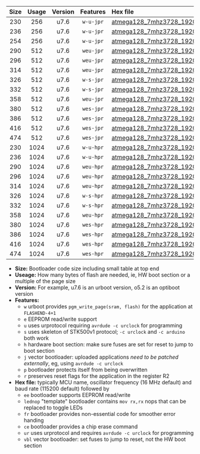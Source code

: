 |Size|Usage|Version|Features|Hex file|
|:-:|:-:|:-:|:-:|:--|
|230|256|u7.6|`w-u-jpr`|[atmega128_7mhz3728_19200bps_ur_vbl.hex](https://raw.githubusercontent.com/stefanrueger/urboot/main/atmega128_7mhz3728_19200bps_ur_vbl.hex)|
|236|256|u7.6|`w-u-jpr`|[atmega128_7mhz3728_19200bps_lednop_ur_vbl.hex](https://raw.githubusercontent.com/stefanrueger/urboot/main/atmega128_7mhz3728_19200bps_lednop_ur_vbl.hex)|
|254|256|u7.6|`w-u-jpr`|[atmega128_7mhz3728_19200bps_lednop_fr_ur_vbl.hex](https://raw.githubusercontent.com/stefanrueger/urboot/main/atmega128_7mhz3728_19200bps_lednop_fr_ur_vbl.hex)|
|290|512|u7.6|`weu-jpr`|[atmega128_7mhz3728_19200bps_ee_ur_vbl.hex](https://raw.githubusercontent.com/stefanrueger/urboot/main/atmega128_7mhz3728_19200bps_ee_ur_vbl.hex)|
|296|512|u7.6|`weu-jpr`|[atmega128_7mhz3728_19200bps_ee_lednop_ur_vbl.hex](https://raw.githubusercontent.com/stefanrueger/urboot/main/atmega128_7mhz3728_19200bps_ee_lednop_ur_vbl.hex)|
|314|512|u7.6|`weu-jpr`|[atmega128_7mhz3728_19200bps_ee_lednop_fr_ur_vbl.hex](https://raw.githubusercontent.com/stefanrueger/urboot/main/atmega128_7mhz3728_19200bps_ee_lednop_fr_ur_vbl.hex)|
|326|512|u7.6|`w-s-jpr`|[atmega128_7mhz3728_19200bps_vbl.hex](https://raw.githubusercontent.com/stefanrueger/urboot/main/atmega128_7mhz3728_19200bps_vbl.hex)|
|332|512|u7.6|`w-s-jpr`|[atmega128_7mhz3728_19200bps_lednop_vbl.hex](https://raw.githubusercontent.com/stefanrueger/urboot/main/atmega128_7mhz3728_19200bps_lednop_vbl.hex)|
|358|512|u7.6|`weu-jpr`|[atmega128_7mhz3728_19200bps_ee_lednop_fr_ce_ur_vbl.hex](https://raw.githubusercontent.com/stefanrueger/urboot/main/atmega128_7mhz3728_19200bps_ee_lednop_fr_ce_ur_vbl.hex)|
|380|512|u7.6|`wes-jpr`|[atmega128_7mhz3728_19200bps_ee_vbl.hex](https://raw.githubusercontent.com/stefanrueger/urboot/main/atmega128_7mhz3728_19200bps_ee_vbl.hex)|
|386|512|u7.6|`wes-jpr`|[atmega128_7mhz3728_19200bps_ee_lednop_vbl.hex](https://raw.githubusercontent.com/stefanrueger/urboot/main/atmega128_7mhz3728_19200bps_ee_lednop_vbl.hex)|
|416|512|u7.6|`wes-jpr`|[atmega128_7mhz3728_19200bps_ee_lednop_fr_vbl.hex](https://raw.githubusercontent.com/stefanrueger/urboot/main/atmega128_7mhz3728_19200bps_ee_lednop_fr_vbl.hex)|
|474|512|u7.6|`wes-jpr`|[atmega128_7mhz3728_19200bps_ee_lednop_fr_ce_vbl.hex](https://raw.githubusercontent.com/stefanrueger/urboot/main/atmega128_7mhz3728_19200bps_ee_lednop_fr_ce_vbl.hex)|
|230|1024|u7.6|`w-u-hpr`|[atmega128_7mhz3728_19200bps_ur.hex](https://raw.githubusercontent.com/stefanrueger/urboot/main/atmega128_7mhz3728_19200bps_ur.hex)|
|236|1024|u7.6|`w-u-hpr`|[atmega128_7mhz3728_19200bps_lednop_ur.hex](https://raw.githubusercontent.com/stefanrueger/urboot/main/atmega128_7mhz3728_19200bps_lednop_ur.hex)|
|290|1024|u7.6|`weu-hpr`|[atmega128_7mhz3728_19200bps_ee_ur.hex](https://raw.githubusercontent.com/stefanrueger/urboot/main/atmega128_7mhz3728_19200bps_ee_ur.hex)|
|296|1024|u7.6|`weu-hpr`|[atmega128_7mhz3728_19200bps_ee_lednop_ur.hex](https://raw.githubusercontent.com/stefanrueger/urboot/main/atmega128_7mhz3728_19200bps_ee_lednop_ur.hex)|
|314|1024|u7.6|`weu-hpr`|[atmega128_7mhz3728_19200bps_ee_lednop_fr_ur.hex](https://raw.githubusercontent.com/stefanrueger/urboot/main/atmega128_7mhz3728_19200bps_ee_lednop_fr_ur.hex)|
|326|1024|u7.6|`w-s-hpr`|[atmega128_7mhz3728_19200bps.hex](https://raw.githubusercontent.com/stefanrueger/urboot/main/atmega128_7mhz3728_19200bps.hex)|
|332|1024|u7.6|`w-s-hpr`|[atmega128_7mhz3728_19200bps_lednop.hex](https://raw.githubusercontent.com/stefanrueger/urboot/main/atmega128_7mhz3728_19200bps_lednop.hex)|
|358|1024|u7.6|`weu-hpr`|[atmega128_7mhz3728_19200bps_ee_lednop_fr_ce_ur.hex](https://raw.githubusercontent.com/stefanrueger/urboot/main/atmega128_7mhz3728_19200bps_ee_lednop_fr_ce_ur.hex)|
|380|1024|u7.6|`wes-hpr`|[atmega128_7mhz3728_19200bps_ee.hex](https://raw.githubusercontent.com/stefanrueger/urboot/main/atmega128_7mhz3728_19200bps_ee.hex)|
|386|1024|u7.6|`wes-hpr`|[atmega128_7mhz3728_19200bps_ee_lednop.hex](https://raw.githubusercontent.com/stefanrueger/urboot/main/atmega128_7mhz3728_19200bps_ee_lednop.hex)|
|416|1024|u7.6|`wes-hpr`|[atmega128_7mhz3728_19200bps_ee_lednop_fr.hex](https://raw.githubusercontent.com/stefanrueger/urboot/main/atmega128_7mhz3728_19200bps_ee_lednop_fr.hex)|
|474|1024|u7.6|`wes-hpr`|[atmega128_7mhz3728_19200bps_ee_lednop_fr_ce.hex](https://raw.githubusercontent.com/stefanrueger/urboot/main/atmega128_7mhz3728_19200bps_ee_lednop_fr_ce.hex)|

- **Size:** Bootloader code size including small table at top end
- **Useage:** How many bytes of flash are needed, ie, HW boot section or a multiple of the page size
- **Version:** For example, u7.6 is an urboot version, o5.2 is an optiboot version
- **Features:**
  + `w` urboot provides `pgm_write_page(sram, flash)` for the application at `FLASHEND-4+1`
  + `e` EEPROM read/write support
  + `u` uses urprotocol requiring `avrdude -c urclock` for programming
  + `s` uses skeleton of STK500v1 protocol; `-c urclock` and `-c arduino` both work
  + `h` hardware boot section: make sure fuses are set for reset to jump to boot section
  + `j` vector bootloader: uploaded applications *need to be patched externally*, eg, using `avrdude -c urclock`
  + `p` bootloader protects itself from being overwritten
  + `r` preserves reset flags for the application in the register R2
- **Hex file:** typically MCU name, oscillator frequency (16 MHz default) and baud rate (115200 default) followed by
  + `ee` bootloader supports EEPROM read/write
  + `lednop` "template" bootloader contains `mov rx,rx` nops that can be replaced to toggle LEDs
  + `fr` bootloader provides non-essential code for smoother error handing
  + `ce` bootloader provides a chip erase command
  + `ur` uses urprotocol and requires `avrdude -c urclock` for programming
  + `vbl` vector bootloader: set fuses to jump to reset, not the HW boot section
